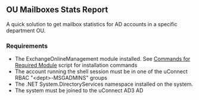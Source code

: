 ## OU Mailboxes Stats Report

A quick solution to get mailbox statistics for AD accounts in a specific department OU.

### Requirements

- The ExchangeOnlineManagement module installed. See [Commands for Required Module](commands_for_required_module.ps1) script for installation commands
- The account running the shell session must be in one of the uConnect RBAC "\<dept\>-MSGADMINS" groups
- The .NET System.DirectoryServices namespace installed on the system.
- The system must be joined to the uConnect AD3 AD

